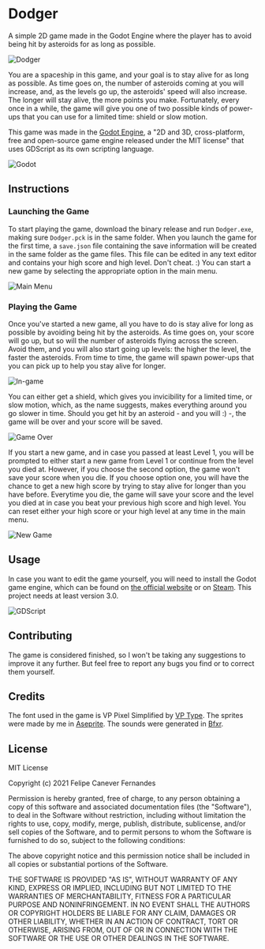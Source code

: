 # Dodger

A simple 2D game made in the Godot Engine where the player has to avoid being hit by asteroids for as long as possible.

![Dodger](https://i.imgur.com/lGzTklj.png)

You are a spaceship in this game, and your goal is to stay alive for as long as possible. As time goes on, the number of asteroids coming at you will increase, and, as the levels go up, the asteroids' speed will also increase. The longer will stay alive, the more points you make. Fortunately, every once in a while, the game will give you one of two possible kinds of power-ups that you can use for a limited time: shield or slow motion.

This game was made in the [Godot Engine](https://godotengine.org/), a "2D and 3D, cross-platform, free and open-source game engine released under the MIT license" that uses GDScript as its own scripting language.

![Godot](https://i.imgur.com/PhBqFv8.png)

## Instructions

### Launching the Game

To start playing the game, download the binary release and run ```Dodger.exe```, making sure ```Dodger.pck``` is in the same folder. When you launch the game for the first time, a ```save.json``` file containing the save information will be created in the same folder as the game files. This file can be edited in any text editor and contains your high score and high level. Don't cheat. :) You can start a new game by selecting the appropriate option in the main menu.


![Main Menu](https://i.imgur.com/N7N2nJj.png)

### Playing the Game

Once you've started a new game, all you have to do is stay alive for long as possible by avoiding being hit by the asteroids. As time goes on, your score will go up, but so will the number of asteroids flying across the screen. Avoid them, and you will also start going up levels: the higher the level, the faster the asteroids. From time to time, the game will spawn power-ups that you can pick up to help you stay alive for longer.

![In-game](https://i.imgur.com/Fyakgsb.png)

You can either get a shield, which gives you invicibility for a limited time, or slow motion, which, as the name suggests, makes everything around you go slower in time. Should you get hit by an asteroid - and you will :) -, the game will be over and your score will be saved.

![Game Over](https://i.imgur.com/U3jEcrG.png)

If you start a new game, and in case you passed at least Level 1, you will be prompted to either start a new game from Level 1 or continue from the level you died at. However, if you choose the second option, the game won't save your score when you die. If you choose option one, you will have the chance to get a new high score by trying to stay alive for longer than you have before. Everytime you die, the game will save your score and the level you died at in case you beat your previous high score and high level. You can reset either your high score or your high level at any time in the main menu.

![New Game](https://i.imgur.com/kN8nMBc.png)

## Usage

In case you want to edit the game yourself, you will need to install the Godot game engine, which can be found on [the official website](https://godotengine.org/download) or on [Steam](https://store.steampowered.com/app/404790/Godot_Engine/). This project needs at least version 3.0.

![GDScript](https://i.imgur.com/upPkXPp.png)

## Contributing

The game is considered finished, so I won't be taking any suggestions to improve it any further. But feel free to report any bugs you find or to correct them yourself.

## Credits

The font used in the game is VP Pixel Simplified by [VP Type](https://www.myfonts.com/foundry/Val_Kalinic/). The sprites were made by me in [Aseprite](https://github.com/aseprite/aseprite). The sounds were generated in [Bfxr](https://www.bfxr.net/).

## License

MIT License

Copyright (c) 2021 Felipe Canever Fernandes

Permission is hereby granted, free of charge, to any person obtaining a copy
of this software and associated documentation files (the "Software"), to deal
in the Software without restriction, including without limitation the rights
to use, copy, modify, merge, publish, distribute, sublicense, and/or sell
copies of the Software, and to permit persons to whom the Software is
furnished to do so, subject to the following conditions:

The above copyright notice and this permission notice shall be included in all
copies or substantial portions of the Software.

THE SOFTWARE IS PROVIDED "AS IS", WITHOUT WARRANTY OF ANY KIND, EXPRESS OR
IMPLIED, INCLUDING BUT NOT LIMITED TO THE WARRANTIES OF MERCHANTABILITY,
FITNESS FOR A PARTICULAR PURPOSE AND NONINFRINGEMENT. IN NO EVENT SHALL THE
AUTHORS OR COPYRIGHT HOLDERS BE LIABLE FOR ANY CLAIM, DAMAGES OR OTHER
LIABILITY, WHETHER IN AN ACTION OF CONTRACT, TORT OR OTHERWISE, ARISING FROM,
OUT OF OR IN CONNECTION WITH THE SOFTWARE OR THE USE OR OTHER DEALINGS IN THE
SOFTWARE.
